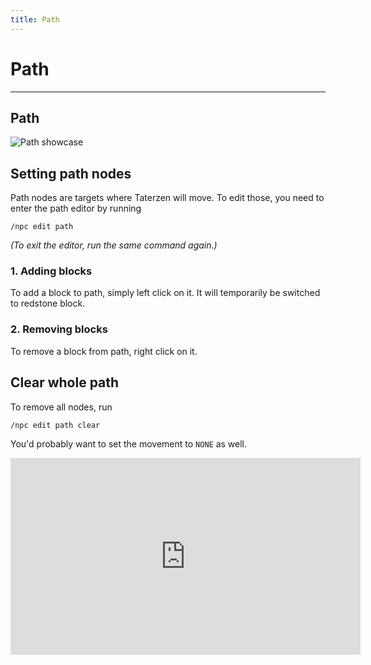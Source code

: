 ```yaml
---
title: Path
---
```



# Path

---


## Path

![Path showcase](https://user-images.githubusercontent.com/34912839/170567577-a063d21a-5002-4976-b3ca-f0a5cf3a4a40.gif)


## Setting path nodes

Path nodes are targets where Taterzen will move.
To edit those, you need to enter the path editor by running
```
/npc edit path
```
*(To exit the editor, run the same command again.)*


### 1. Adding blocks

To add a block to path, simply left click on it. It will temporarily be switched to redstone block.

### 2. Removing blocks

To remove a block from path, right click on it.


## Clear whole path
To remove all nodes, run
```
/npc edit path clear
```
You'd probably want to set the movement to `NONE` as well.

<iframe width="560" height="315" src="https://www.youtube-nocookie.com/embed/ttTO_gmtBvU" title="YouTube video player" frameborder="0" allow="accelerometer; autoplay; clipboard-write; encrypted-media; gyroscope; picture-in-picture" allowfullscreen></iframe>
